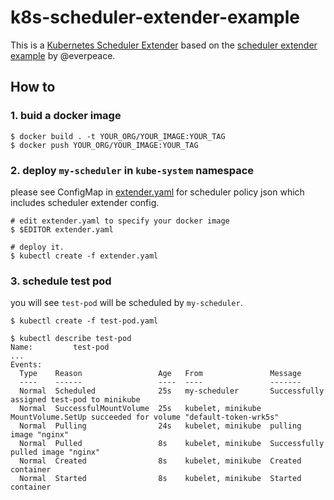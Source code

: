 # k8s-scheduler-extender-example

This is a [Kubernetes Scheduler Extender](https://github.com/kubernetes/community/blob/master/contributors/design-proposals/scheduling/scheduler_extender.md) based on the [scheduler extender example](https://github.com/everpeace/k8s-scheduler-extender-example)
by @everpeace.


## How to

### 1. buid a docker image

```
$ docker build . -t YOUR_ORG/YOUR_IMAGE:YOUR_TAG
$ docker push YOUR_ORG/YOUR_IMAGE:YOUR_TAG
```

### 2. deploy `my-scheduler` in `kube-system` namespace
please see ConfigMap in [extender.yaml](extender.yaml) for scheduler policy json which includes scheduler extender config.

```
# edit extender.yaml to specify your docker image
$ $EDITOR extender.yaml

# deploy it.
$ kubectl create -f extender.yaml
```

### 3. schedule test pod
you will see `test-pod` will be scheduled by `my-scheduler`.

```
$ kubectl create -f test-pod.yaml

$ kubectl describe test-pod
Name:         test-pod
...
Events:
  Type    Reason                 Age   From               Message
  ----    ------                 ----  ----               -------
  Normal  Scheduled              25s   my-scheduler       Successfully assigned test-pod to minikube
  Normal  SuccessfulMountVolume  25s   kubelet, minikube  MountVolume.SetUp succeeded for volume "default-token-wrk5s"
  Normal  Pulling                24s   kubelet, minikube  pulling image "nginx"
  Normal  Pulled                 8s    kubelet, minikube  Successfully pulled image "nginx"
  Normal  Created                8s    kubelet, minikube  Created container
  Normal  Started                8s    kubelet, minikube  Started container
```

